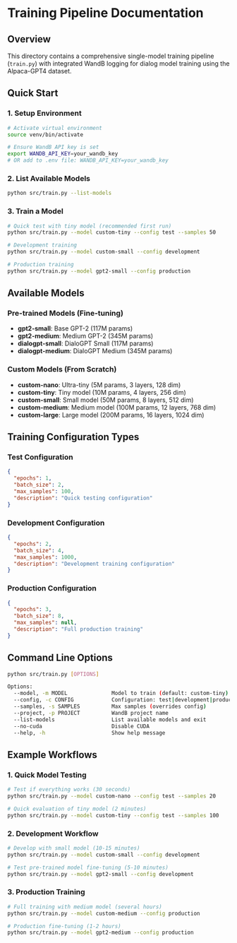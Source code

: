 # Training Pipeline Documentation

## Overview

This directory contains a comprehensive single-model training pipeline (`train.py`) with integrated WandB logging for dialog model training using the Alpaca-GPT4 dataset.

## Quick Start

### 1. Setup Environment
```bash
# Activate virtual environment
source venv/bin/activate

# Ensure WandB API key is set
export WANDB_API_KEY=your_wandb_key
# OR add to .env file: WANDB_API_KEY=your_wandb_key
```

### 2. List Available Models
```bash
python src/train.py --list-models
```

### 3. Train a Model
```bash
# Quick test with tiny model (recommended first run)
python src/train.py --model custom-tiny --config test --samples 50

# Development training
python src/train.py --model custom-small --config development

# Production training
python src/train.py --model gpt2-small --config production
```

## Available Models

### Pre-trained Models (Fine-tuning)
- **gpt2-small**: Base GPT-2 (117M params)
- **gpt2-medium**: Medium GPT-2 (345M params) 
- **dialogpt-small**: DialoGPT Small (117M params)
- **dialogpt-medium**: DialoGPT Medium (345M params)

### Custom Models (From Scratch)
- **custom-nano**: Ultra-tiny (5M params, 3 layers, 128 dim)
- **custom-tiny**: Tiny model (10M params, 4 layers, 256 dim)
- **custom-small**: Small model (50M params, 8 layers, 512 dim)
- **custom-medium**: Medium model (100M params, 12 layers, 768 dim)
- **custom-large**: Large model (200M params, 16 layers, 1024 dim)

## Training Configuration Types

### Test Configuration
```json
{
  "epochs": 1,
  "batch_size": 2, 
  "max_samples": 100,
  "description": "Quick testing configuration"
}
```

### Development Configuration  
```json
{
  "epochs": 2,
  "batch_size": 4,
  "max_samples": 1000,
  "description": "Development training configuration"
}
```

### Production Configuration
```json
{
  "epochs": 3,
  "batch_size": 8,
  "max_samples": null,
  "description": "Full production training"
}
```

## Command Line Options

```bash
python src/train.py [OPTIONS]

Options:
  --model, -m MODEL              Model to train (default: custom-tiny)
  --config, -c CONFIG            Configuration: test|development|production
  --samples, -s SAMPLES          Max samples (overrides config)
  --project, -p PROJECT          WandB project name
  --list-models                  List available models and exit
  --no-cuda                      Disable CUDA
  --help, -h                     Show help message
```

## Example Workflows

### 1. Quick Model Testing
```bash
# Test if everything works (30 seconds)
python src/train.py --model custom-nano --config test --samples 20

# Quick evaluation of tiny model (2 minutes)
python src/train.py --model custom-tiny --config test --samples 100
```

### 2. Development Workflow
```bash
# Develop with small model (10-15 minutes)
python src/train.py --model custom-small --config development

# Test pre-trained model fine-tuning (5-10 minutes)
python src/train.py --model gpt2-small --config development
```

### 3. Production Training
```bash
# Full training with medium model (several hours)
python src/train.py --model custom-medium --config production

# Production fine-tuning (1-2 hours)
python src/train.py --model gpt2-medium --config production
```
